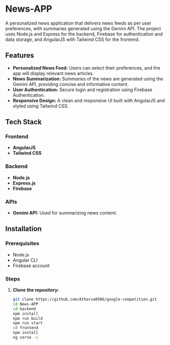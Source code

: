 # News-APP

A personalized news application that delivers news feeds as per user preferences, with summaries generated using the Gemini API. The project uses Node.js and Express for the backend, Firebase for authentication and data storage, and AngularJS with Tailwind CSS for the frontend.

## Features

- **Personalized News Feed:** Users can select their preferences, and the app will display relevant news articles.
- **News Summarization:** Summaries of the news are generated using the Gemini API, providing concise and informative content.
- **User Authentication:** Secure login and registration using Firebase Authentication.
- **Responsive Design:** A clean and responsive UI built with AngularJS and styled using Tailwind CSS.

## Tech Stack

### Frontend
- **AngularJS**
- **Tailwind CSS**

### Backend
- **Node.js**
- **Express.js**
- **Firebase**

### APIs
- **Gemini API:** Used for summarizing news content.

## Installation

### Prerequisites
- Node.js
- Angular CLI
- Firebase account

### Steps

1. **Clone the repository:**
   ```bash
   git clone https://github.com/Atharva0506/google-competition.git
   cd News-APP
   cd backend
   npm install
   npm run build
   npm run start
   cd frontend
   npm install
   ng serve -o
   ```
